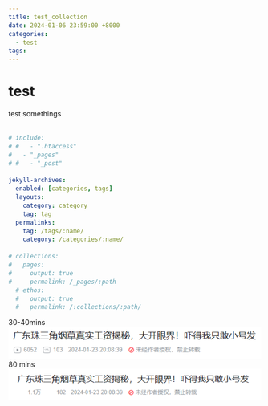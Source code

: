 ```yaml
---
title: test_collection
date: 2024-01-06 23:59:00 +8000
categories:
  - test
tags:
---
```


# test

test somethings




```yaml

# include:
# #   - ".htaccess"
#   - "_pages"
# #   - "_post"

jekyll-archives:
  enabled: [categories, tags]
  layouts:
    category: category
    tag: tag
  permalinks:
    tag: /tags/:name/
    category: /categories/:name/

# collections:
#   pages:
#     output: true
#     permalink: /_pages/:path
  # ethos:
  #   output: true
  #   permalink: /:collections/:path/

```


30-40mins
![](/assets/img/test_test.png)
80 mins
![](/assets/img/test_t2.png)
